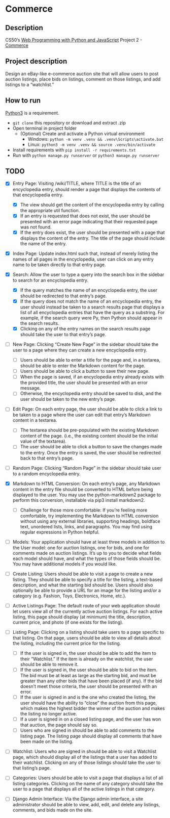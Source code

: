# Commerce
## Description
CS50’s [Web Programming with Python and JavaScript](https://cs50.harvard.edu/web/2020/) Project 2 - [Commerce](https://cs50.harvard.edu/web/2020/projects/2/commerce)

## Project description
Design an eBay-like e-commerce auction site that will allow users to post auction listings, place bids on listings, comment on those listings, and add listings to a “watchlist.”

## How to run
[Python3](https://www.python.org/) is a requirement.  
- `git clone` this repository or download and extract .zip
- Open terminal in project folder
  - (Optional) Create and activate a Python virtual environment
    - Windows: `python -m venv .venv && .venv\Scripts\activate.bat`
    - Linux: `python3 -m venv .venv && source .venv/bin/activate`
- Install requirements with `pip install -r requirements.txt`
- Run with `python manage.py runserver` or `python3 manage.py runserver`

## TODO
- [X] Entry Page: Visiting /wiki/TITLE, where TITLE is the title of an encyclopedia entry, should render a page that displays the contents of that encyclopedia entry.
  - [X] The view should get the content of the encyclopedia entry by calling the appropriate util function.
  - [X] If an entry is requested that does not exist, the user should be presented with an error page indicating that their requested page was not found.
  - [X] If the entry does exist, the user should be presented with a page that displays the content of the entry. The title of the page should include the name of the entry.
- [X] Index Page: Update index.html such that, instead of merely listing the names of all pages in the encyclopedia, user can click on any entry name to be taken directly to that entry page.
- [X] Search: Allow the user to type a query into the search box in the sidebar to search for an encyclopedia entry.
  - [X] If the query matches the name of an encyclopedia entry, the user should be redirected to that entry’s page.
  - [X] If the query does not match the name of an encyclopedia entry, the user should instead be taken to a search results page that displays a list of all encyclopedia entries that have the query as a substring. For example, if the search query were Py, then Python should appear in the search results.
  - [X] Clicking on any of the entry names on the search results page should take the user to that entry’s page.
- [ ] New Page: Clicking “Create New Page” in the sidebar should take the user to a page where they can create a new encyclopedia entry.
  - [ ] Users should be able to enter a title for the page and, in a textarea, should be able to enter the Markdown content for the page.
  - [ ] Users should be able to click a button to save their new page.
  - [ ] When the page is saved, if an encyclopedia entry already exists with the provided title, the user should be presented with an error message.
  - [ ] Otherwise, the encyclopedia entry should be saved to disk, and the user should be taken to the new entry’s page.
- [ ] Edit Page: On each entry page, the user should be able to click a link to be taken to a page where the user can edit that entry’s Markdown content in a textarea.
  - [ ] The textarea should be pre-populated with the existing Markdown content of the page. (i.e., the existing content should be the initial value of the textarea).
  - [ ] The user should be able to click a button to save the changes made to the entry. Once the entry is saved, the user should be redirected back to that entry’s page.
- [ ] Random Page: Clicking “Random Page” in the sidebar should take user to a random encyclopedia entry.
- [X] Markdown to HTML Conversion: On each entry’s page, any Markdown content in the entry file should be converted to HTML before being displayed to the user. You may use the python-markdown2 package to perform this conversion, installable via pip3 install markdown2.
  - [ ] Challenge for those more comfortable: If you’re feeling more comfortable, try implementing the Markdown to HTML conversion without using any external libraries, supporting headings, boldface text, unordered lists, links, and paragraphs. You may find using regular expressions in Python helpful.
  
- [ ] Models: Your application should have at least three models in addition to the User model: one for auction listings, one for bids, and one for comments made on auction listings. It’s up to you to decide what fields each model should have, and what the types of those fields should be. You may have additional models if you would like.
- [ ] Create Listing: Users should be able to visit a page to create a new listing. They should be able to specify a title for the listing, a text-based description, and what the starting bid should be. Users should also optionally be able to provide a URL for an image for the listing and/or a category (e.g. Fashion, Toys, Electronics, Home, etc.).
- [ ] Active Listings Page: The default route of your web application should let users view all of the currently active auction listings. For each active listing, this page should display (at minimum) the title, description, current price, and photo (if one exists for the listing).
- [ ] Listing Page: Clicking on a listing should take users to a page specific to that listing. On that page, users should be able to view all details about the listing, including the current price for the listing.
  - [ ] If the user is signed in, the user should be able to add the item to their “Watchlist.” If the item is already on the watchlist, the user should be able to remove it.
  - [ ] If the user is signed in, the user should be able to bid on the item. The bid must be at least as large as the starting bid, and must be greater than any other bids that have been placed (if any). If the bid doesn’t meet those criteria, the user should be presented with an error.
  - [ ] If the user is signed in and is the one who created the listing, the user should have the ability to “close” the auction from this page, which makes the highest bidder the winner of the auction and makes the listing no longer active.
  - [ ] If a user is signed in on a closed listing page, and the user has won that auction, the page should say so.
  - [ ] Users who are signed in should be able to add comments to the listing page. The listing page should display all comments that have been made on the listing.
- [ ] Watchlist: Users who are signed in should be able to visit a Watchlist page, which should display all of the listings that a user has added to their watchlist. Clicking on any of those listings should take the user to that listing’s page.
- [ ] Categories: Users should be able to visit a page that displays a list of all listing categories. Clicking on the name of any category should take the user to a page that displays all of the active listings in that category.
- [ ] Django Admin Interface: Via the Django admin interface, a site administrator should be able to view, add, edit, and delete any listings, comments, and bids made on the site.

